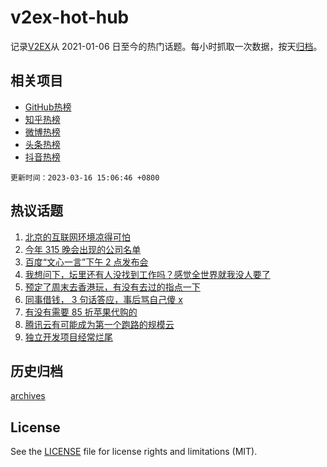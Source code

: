 # v2ex-hot-hub

 记录[V2EX](https://www.v2ex.com/)从 2021-01-06 日至今的热门话题。每小时抓取一次数据，按天[归档](archives)。
 
 ## 相关项目

- [GitHub热榜](https://github.com/snaildev/github-hot-hub)
- [知乎热榜](https://github.com/snaildev/zhihu-hot-hub)
- [微博热榜](https://github.com/snaildev/weibo-hot-hub)
- [头条热榜](https://github.com/snaildev/toutiao-hot-hub)
- [抖音热榜](https://github.com/snaildev/douyin-hot-hub)


 `更新时间：2023-03-16 15:06:46 +0800`

## 热议话题

1. [北京的互联网环境凉得可怕](https://www.v2ex.com/t/924408)
1. [今年 315 晚会出现的公司名单](https://www.v2ex.com/t/924334)
1. [百度“文心一言”下午 2 点发布会](https://www.v2ex.com/t/924383)
1. [我想问下，坛里还有人没找到工作吗？感觉全世界就我没人要了](https://www.v2ex.com/t/924283)
1. [预定了周末去香港玩，有没有去过的指点一下](https://www.v2ex.com/t/924362)
1. [同事借钱， 3 句话答应，事后骂自己傻 x](https://www.v2ex.com/t/924304)
1. [有没有需要 85 折苹果代购的](https://www.v2ex.com/t/924382)
1. [腾讯云有可能成为第一个跑路的规模云](https://www.v2ex.com/t/924375)
1. [独立开发项目经常烂尾](https://www.v2ex.com/t/924434)

## 历史归档

[archives](archives)

## License

See the [LICENSE](LICENSE) file for license rights and limitations (MIT).
